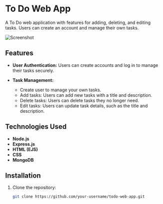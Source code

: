 # To Do Web App

A To Do web application with features for adding, deleting, and editing tasks. Users can create an account and manage their own tasks.

![Screenshot](./screenshot.png)

## Features

- **User Authentication:** Users can create accounts and log in to manage their tasks securely.

- **Task Management:**
  - Create user to manage your own tasks.
  - Add tasks: Users can add new tasks with a title and description.
  - Delete tasks: Users can delete tasks they no longer need.
  - Edit tasks: Users can update task details, such as the title and description.

## Technologies Used

- **Node.js** 
- **Express.js**
- **HTML (EJS)**
- **CSS** 
- **MongoDB**

## Installation

1. Clone the repository:

   ```bash
   git clone https://github.com/your-username/todo-web-app.git
